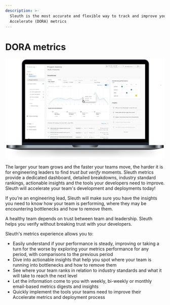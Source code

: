 ```yaml
---
description: >-
  Sleuth is the most accurate and flexible way to track and improve your team's
  Accelerate (DORA) metrics
---
```


# DORA metrics

![](<../.gitbook/assets/725aa425-b833-478e-8908-af92af13e8f8 (1) (1).png>)

The larger your team grows and the faster your teams move, the harder it is for engineering leaders to find _trust but verify_ moments. Sleuth metrics provide a dedicated dashboard, detailed breakdowns, industry standard rankings, actionable insights and the tools your developers need to improve. Sleuth will accelerate your team's development and deployments today!

If you’re an engineering lead, Sleuth will make sure you have the insights you need to know how your team is performing, where they may be encountering bottlenecks and how to remove them.

A healthy team depends on trust between team and leadership. Sleuth helps you verify without breaking trust with your developers.

Sleuth's metrics experience allows you to:

* Easily understand if your performance is steady, improving or taking a turn for the worse by exploring your metrics performance for any period, with comparisons to the previous period
* Dive into actionable insights that help you spot where your team is running into bottlenecks and how to remove them
* See where your team ranks in relation to industry standards and what it will take to reach the next level
* Let the information come to you with weekly, bi-weekly or monthly email-based metrics digests and insights
* Quickly implement the tools your teams need to improve their Accelerate metrics and deployment process
